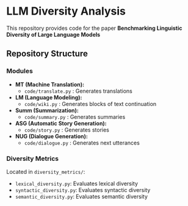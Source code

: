 # LLM Diversity Analysis

This repository provides code for the paper **Benchmarking Linguistic Diversity of Large Language Models**

## Repository Structure

### Modules
- **MT (Machine Translation):**
  - `code/translate.py` : Generates translations
- **LM (Language Modeling):**
  - `code/wiki.py` : Generates blocks of text continuation
- **Summ (Summarization):**
  - `code/summary.py` : Generates summaries
- **ASG (Automatic Story Generation):**
  - `code/story.py` : Generates stories
- **NUG (Dialogue Generation):**
  - `code/dialogue.py` : Generates next utterances

### Diversity Metrics
Located in `diversity_metrics/`:
- `lexical_diversity.py`: Evaluates lexical diversity
- `syntactic_diversity.py`: Evaluates syntactic diversity
- `semantic_diversity.py`: Evaluates semantic diversity
